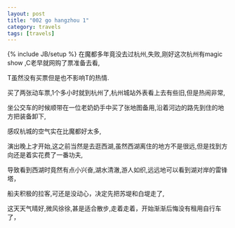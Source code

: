 ```yaml
---
layout: post
title: "002 go hangzhou 1"
category: travels 
tags: [travels]
---
```

{% include JB/setup %}
在魔都多年竟没去过杭州,失败,刚好这次杭州有magic show ,C老早就网购了票准备去看,

T虽然没有买票但是也不影响T的热情.

买了两张动车票,1个多小时就到杭州了,杭州城站外表看上去有些旧,但是热闹非常,

坐公交车的时候顺带在一位老奶奶手中买了张地图备用,沿着河边的路先到住的地方把装备卸下,

感叹杭城的空气实在比魔都好太多,

演出晚上才开始,这之前当然是去逛西湖,虽然西湖离住的地方不是很远,但是找到方向还是着实花费了一番功夫,

导致看到西湖时竟然有点小兴奋,湖水清澈,游人如织,远远地可以看到湖对岸的雷锋塔，

船夫积极的拉客,可还是没动心，决定先把苏堤和白堤走了,

这天天气晴好,微风徐徐,甚是适合散步,走着走着，开始渐渐后悔没有租用自行车了，




